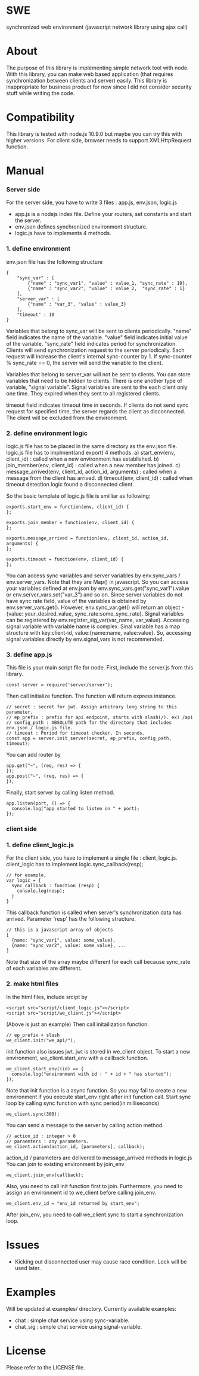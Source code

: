 # SWE
synchronized web environment (javascript network library using ajax call)

# About
The purpose of this library is implementing simple network tool with node. With this library, you can make web based application (that requires synchronization between clients and server) easily. This library is inappropriate for business product for now since I did not consider security stuff while writing the code.

# Compatibility
This library is tested with node.js 10.9.0 but maybe you can try this with higher versions. For client side, browser needs to support XMLHttpRequest function.

# Manual
### Server side
For the server side, you have to write 3 files : app.js, env.json, logic.js
* app.js is a nodejs index file. Define your routers, set constants and start the server.
* env.json defines synchronized environment structure.
* logic.js have to implements 4 methods.
### 1. define environment
env.json file has the following structure
```
{
	"sync_var" : [
		{"name" : "sync_var1", "value" : value_1, "sync_rate" : 10},
		{"name" : "sync_var2", "value" : value_2,  "sync_rate" : 1}
	],
	"server_var" : [
		{"name" : "var_3", "value" : value_3}
	],
	"timeout" : 10
}
```
Variables that belong to sync_var will be sent to clients periodically. "name" field indicates the name of the variable. "value" field indicates initial value of the variable. "sync_rate" field indicates period for synchronization. Clients will send synchronization request to the server periodically. Each request will increase the client's internal sync-counter by 1. If sync-counter % sync_rate == 0, the server will send the variable to the client.

Variables that belong to server_var will not be sent to clients. You can store variables that need to be hidden to clients.
There is one another type of variable, "signal variable". Signal variables are sent to the each client only one time. They expired when they sent to all registered clients.

timeout field indicates timeout time in seconds. If clients do not send sync request for specified time, the server regards the client as disconnected. The client will be excluded from the environment.
### 2. define environment logic
logic.js file has to be placed in the same directory as the env.json file.
logic.js file has to implment(and export) 4 methods.
a) start_env(env, client_id) : called when a new environment has established.
b) join_member(env, client_id) : called when a new member has joined.
c) message_arrived(env, client_id, action_id, arguments) : called when a message from the client has arrived.
d) timeout(env, client_id) : called when timeout detection logic found a disconnected client.

So the basic template of logic.js file is smilliar as following:
```
exports.start_env = function(env, client_id) {
};

exports.join_member = function(env, client_id) {
};

exports.message_arrived = function(env, client_id, action_id, arguments) {
};

exports.timeout = function(env, client_id) {
};
```
You can access sync variables and server variables by env.sync_vars / env.server_vars. Note that they are Map() in javascript. So you can access your variables defined at env.json by env.sync_vars.get("sync_var1").value or env.server_vars.set("var_3") and so on. Since server variables do not have sync rate field, value of the variables is obtained by env.server_vars.get(). However, env.sync_var.get() will return an object - {value: your_desired_value, sync_rate:some_sync_rate}. Signal variables can be registered by env.register_sig_var(var_name, var_value). Accessing signal variable with variable name is complex. Sinal variable has a map structure with key:client-id, value:{name:name, value:value}. So, accessing signal variables directly by env.signal_vars is not recommended.
### 3. define app.js
This file is your main script file for node. First, include the server.js from this library.
```
const server = require('server/server');
```
Then call initialize function. The function will return express instance.
```
// secret : secret for jwt. Assign arbitrary long string to this parameter.
// ep_prefix : prefix for api endpoint, starts with slash(/). ex) /api
// config_path : ABSOLUTE path for the directory that includes env.json / logic.js file.
// timeout : Period for timeout checker. In seconds.
const app = server.init_server(secret, ep_prefix, config_path, timeout);
```
You can add router by
```
app.get("~", (req, res) => {
});
app.post("~", (req, res) => {
});
```
Finally, start server by calling listen method.
```
app.listen(port, () => {
  console.log("app started to listen on " + port);
});
```
### client side
### 1. define client_logic.js
For the client side, you have to implement a single file : client_logic.js.
client_logic has to implement logic.sync_callback(resp);
```
// for example,
var logic = {
  sync_callback : function (resp) {
    console.log(resp);
  }
}
```
This callback function is called when server's synchronization data has arrived.
Parameter 'resp' has the following structure.
```
// this is a javascript array of objects
[
  {name: "sync_var1", value: some_value},
  {name: "sync_var2", value: some_value}, ...
]
```
Note that size of the array maybe different for each call because sync_rate of each variables are different.
### 2. make html files
In the html files, include srcipt by
```
<script src="script/client_logic.js"></script>
<script src="script/we_client.js"></script>
```
(Above is just an example)
Then call initailization function.
```
// ep_prefix + slash
we_client.init("we_api/");
```
init function also issues jwt. jwt is stored in we_client object.
To start a new environment, we_client.start_env with a callback function.
```
we_client.start_env((id) => {
  console.log("environment with id : " + id + " has started");
});
```
Note that init function is a async function. So you may fail to create a new environment if you execute start_env right after init function call.
Start sync loop by calling sync function with sync period(in milliseconds)
```
we_client.sync(300);
```
You can send a message to the server by calling action method.
```
// action_id : integer > 0
// paraemters : any parameters.
we_client.action(action_id, [parameters], callback);
```
action_id / parameters are delivered to message_arrived methods in logic.js
You can join to existing environment by join_env
```
we_client.join_env(callback);
```
Also, you need to call init function first to join. Furthermore, you need to assign an environment id to we_client before calling join_env.
```
we_client.env_id = "env_id returned by start_env";
```
After join_env, you need to call we_client.sync to start a synchronization loop.
# Issues
* Kicking out disconnected user may cause race condition. Lock will be used later.

# Examples
Will be updated at examples/ directory. Currently available examples:
* chat : simple chat service using sync-variable.
* chat_sig : simple chat service using signal-variable.

# License
Please refer to the LICENSE file.

